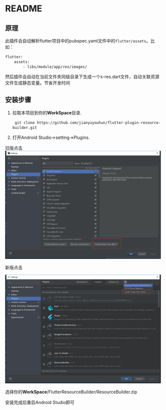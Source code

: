 # README #

## 原理

此插件会自动解析flutter项目中的pubspec.yaml文件中的`flutter/assets`。比如：

	flutter:
		assets:
			- libs/module/app/res/images/

然后插件会自动在当前文件夹同级目录下生成一个x-res.dart文件，自动关联资源文件生成静态变量。节省开发时间

## 安装步骤 ##

1. 拉取本项目到你的**WorkSpace**目录.

		git clone https://github.com/jianyuyouhun/flutter-plugin-resource-builder.git

2. 打开Android Studio->setting->Plugins.

旧版点击
![](images/old_idea.png)

新版点击

![](images/new_idea.png)

选择你的**WorkSpace**/FlutterResourceBuilder/ResourceBuilder.zip

安装完成后重启Android Studio即可

